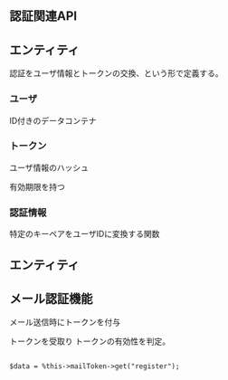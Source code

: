 ## 認証関連API

## エンティティ

認証をユーザ情報とトークンの交換、という形で定義する。

### ユーザ

ID付きのデータコンテナ

### トークン

ユーザ情報のハッシュ

有効期限を持つ

### 認証情報

特定のキーペアをユーザIDに変換する関数


## エンティティ

###


## メール認証機能

メール送信時にトークンを付与

トークンを受取り トークンの有効性を判定。

````

$data = %this->mailToken->get("register");

````
